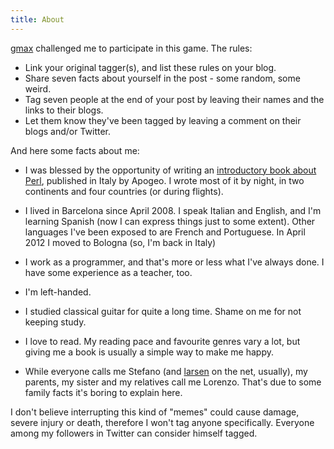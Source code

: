 ```yaml
---
title: About
---
```


[gmax](http://datacharmer.blogspot.com/) challenged me to participate in this game. The rules:

* Link your original tagger(s), and list these rules on your blog.
* Share seven facts about yourself in the post - some random, some weird.
* Tag seven people at the end of your post by leaving their names and the links to their blogs.
* Let them know they've been tagged by leaving a comment on their blogs and/or Twitter.

And here some facts about me:

* I was blessed by the opportunity of writing an [introductory book about
  Perl](/pocketperl/), published in Italy by
  Apogeo. I wrote most of it by night, in two continents and four countries (or
  during flights).

* I lived in Barcelona since April 2008. I speak Italian and English, and I'm
  learning Spanish (now I can express things just to some extent). Other
  languages I've been exposed to are French and Portuguese. In April 2012 I
  moved to Bologna (so, I'm back in Italy)

* I work as a programmer, and that's more or less what I've always done. I have
  some experience as a teacher, too.

* I'm left-handed.

* I studied classical guitar for quite a long time. Shame on me for not keeping
  study.

* I love to read. My reading pace and favourite genres vary a lot, but giving
  me a book is usually a simple way to make me happy.

* While everyone calls me Stefano (and [larsen](http://twitter.com/larsen) on
  the net, usually), my parents, my sister and my relatives call me Lorenzo.
  That's due to some family facts it's boring to explain here.

I don't believe interrupting this kind of "memes" could cause damage, severe
injury or death, therefore I won't tag anyone specifically. Everyone among my
followers in Twitter can consider himself tagged.
